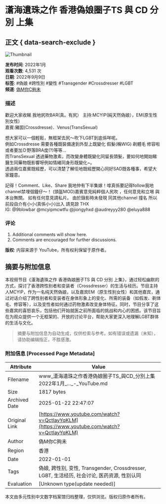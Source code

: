 # 濸海遺珠之作 香港偽娘圈子TS 與 CD 分別 上集

## 正文 { data-search-exclude }


![Thumbnail](https://i.ytimg.com/vi/Rw_aVnlp0JY/hqdefault.jpg?sqp=-oaymwEmCKgBEF5IWvKriqkDGQgBFQAAiEIYAdgBAeIBCggYEAIYBjgBQAE=&rs=AOn4CLDhuJD0X0jP54NHfcAG4RDwXva05Q)

**发布时间**: 2022年1月  
**观看次数**: 4,531 次  
**日期**: 2022年9月9日  
**标签**: #偽娘 #跨性別 #變性 #Transgender #Crossdresser #LGBT  
**频道**: [偽M你C夠未](https://www.youtube.com/channel/UCEgQU8INe_F5mbOkxXVEkxw)

### 描述

歡迎大家收睇 我地尻吹BAR(真。有尻） 
主持:MCYIP(純天然偽娘），EM(原生性別女性)  
嘉賓:豬囡(Crossdresse)．Venus(TransSexual)

想大家可以一個輕鬆，無框架去尻～吹下LGBT到底係咩呢。  
例如Crossdresse 需要各種既裝備達到外型上既變化 假髮(稱WIG) 剃體毛 修容啦 或者要加Ｄ野落BRA度(?)等等...  
而TransSexual 透過藥物激素，而改變身體既變化同留長頭髮，要如何地開始睇醫生同藥物既影響呀例如情緒同身形既變化~。  
透過兩位嘉賓既經歷，可以清楚了解佢地既經歷開心同好SAD既各種事，希望大家鐘意。

記得！Comment、Like、Share 我地仲有下半集嫁！嗱真係要記得follow我地channel禁埋個鐘仔～！ 
(頭盔MOD)嘉賓意見純粹個人尻吹 ，任何意見和立埸 與本台無關。 
如有任何意見請私片。 
由於錄影時未發現 同其他channel 撞名 所以前段自介有小小(真係小小)出入 請見諒 THX   
 IG: @9blowbar @mcyipmcwtfu @jiongyhxd @audreyyy280 @eluya888

### 评论
1. Additional comments will show here.
2. Comments are encouraged for further discussions.

**版权**: 内容来源于 YouTube，所有权利保留于原作者。
<!-- tcd_original_link https://www.youtube.com/watch?v=QctIayYqKLM -->


## 摘要与附加信息

<!-- tcd_abstract -->
本视频节目《濸海遺珠之作 香港偽娘圈子TS 與 CD 分別 上集》，通过轻松幽默的方式，探讨了香港跨性别者和变装者（Crossdresser）的生活与经历。节目主持人MCYIP，作为一名纯天然偽娘，以及嘉宾EM（原生性别女性）和其他嘉宾，通过对话介绍了跨性别者和变装者在身体形象上的变化、所需的装备（如假发、剃体毛、修容等），以及变性者如何通过药物激素改变身体特征。同时，节目分享了这些嘉宾的喜怒哀乐，包括他们开始就医之前所面临的挑战和内心的困惑。该节目旨在为观众提供一个无框架的、开放的讨论平台，帮助大家更深入地理解LGBT群体的生活与文化。
<!-- tcd_abstract_end -->

> 摘要与附加信息为自动生成，仅供检索与参考。如有错误或遗漏（未知），请协助编辑指正，不胜感激。

### 附加信息 [Processed Page Metadata]

| Attribute       | Value                                  |
|-----------------|----------------------------------------|
| Filename        | www_濸海遺珠之作香港偽娘圈子TS_與CD_分別上集2022年1月_..._-_YouTube.md                             |
| Size            | 1817 bytes                           |
| Archived Date   | 2025-01-22 22:47:07                             |
| Original Link   | [https://www.youtube.com/watch?v=QctIayYqKLM](https://www.youtube.com/watch?v=QctIayYqKLM)                       |
| Author          | 偽M你C夠未                               |
| Region          | 香港                               |
| Date            | 2022-01-01                                 |
| Tags            | 偽娘, 跨性别, 变性, Transgender, Crossdresser, LGBT, 生活经历, 社会讨论, 医药资源, 性别认同                                 |
| Evaluation            | [Unknown type(update needed)]                                 |
<!-- tcd_table_end -->

本文由多元性别中文数字档案馆归档整理，仅供浏览。版权归原作者所有。
